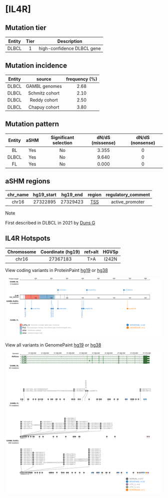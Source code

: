 # [IL4R]

## Mutation tier

|Entity|Tier|Description               |
|:------:|:----:|--------------------------|
|DLBCL |1   |high-confidence DLBCL gene|
## Mutation incidence

|Entity|source        |frequency (%)|
|:------:|:--------------:|:-------------:|
|DLBCL |GAMBL genomes |2.68         |
|DLBCL |Schmitz cohort|2.10         |
|DLBCL |Reddy cohort  |2.50         |
|DLBCL |Chapuy cohort |3.80         |

## Mutation pattern

|Entity|aSHM|Significant selection|dN/dS (missense)|dN/dS (nonsense)|
|:------:|:----:|:---------------------:|:----------------:|:----------------:|
|BL    |Yes |No                   |3.355           |0               |
|DLBCL |Yes |No                   |9.640           |0               |
|FL    |Yes |No                   |0.000           |0               |

## aSHM regions

|chr_name|hg19_start|hg19_end|region                                                                                    |regulatory_comment|
|:--------:|:----------:|:--------:|:------------------------------------------------------------------------------------------:|:------------------:|
|chr16   |27322895  |27329423|[TSS](https://genome.ucsc.edu/s/rdmorin/GAMBL%20hg19?position=chr16%3A27322895%2D27329423)|active_promoter   |

> [!NOTE]
> First described in DLBCL in 2021 by [Duns G](https://pubmed.ncbi.nlm.nih.gov/33684939)


 ## IL4R Hotspots

| Chromosome |Coordinate (hg19) | ref>alt | HGVSp | 
 | :---:| :---: | :--: | :---: |
| chr16 | 27367183 | T>A | I242N |

View coding variants in ProteinPaint [hg19](https://www.bcgsc.ca/downloads/morinlab/GAMBL/test/genes/IL4R_protein.html)  or [hg38](https://www.bcgsc.ca/downloads/morinlab/GAMBL/test/genes/IL4R_protein_hg38.html)

![image](images/proteinpaint/IL4R_NM_000418.svg)

View all variants in GenomePaint [hg19](https://www.bcgsc.ca/downloads/morinlab/GAMBL/test/genes/IL4R.html)  or [hg38](https://www.bcgsc.ca/downloads/morinlab/GAMBL/test/genes/IL4R_hg38.html)

![image](images/proteinpaint/IL4R.svg)
